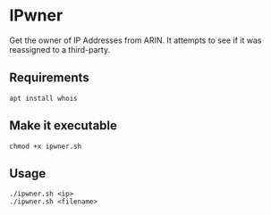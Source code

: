 # IPwner
Get the owner of IP Addresses from ARIN. It attempts to see if it was reassigned to a third-party.

## Requirements
```
apt install whois
```

## Make it executable
```
chmod +x ipwner.sh
```

## Usage
```
./ipwner.sh <ip>
./ipwner.sh <filename>
```

